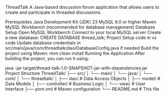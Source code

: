 ThreadTalk
A Java-based discussion forum application that allows users to create and participate in threaded discussions.

Prerequisites
Java Development Kit (JDK) 23
MySQL 8.0 or higher
Maven
MySQL Workbench (recommended for database management)
Database Setup
Open MySQL Workbench
Connect to your local MySQL server
Create a new database:
CREATE DATABASE thread_talk;
Project Setup
code in vs code
Update database credentials in src/main/java/com/threadtalk/dao/DatabaseConfig.java if needed
Build the project using Maven:
mvn clean install
Running the Application
After building the project, you can run it using:

java -jar target/thread-talk-1.0-SNAPSHOT-jar-with-dependencies.jar
Project Structure
ThreadTalk/
├── src/
│   └── main/
│       └── java/
│           └── com/
│               └── threadtalk/
│                   ├── dao/         # Data Access Objects
│                   ├── model/       # Data Models
│                   ├── controller/  # Business Logic
│                   └── view/        # User Interface
├── pom.xml         # Maven configuration
└── README.md       # This file
